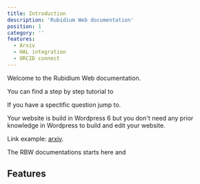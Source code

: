 ```yaml
---
title: Introduction
description: 'Rubidium Web documentation'
position: 1
category: ''
features:
  - Arxiv
  - HAL integration
  - ORCID connect
---
```


Welcome to the Rubidium Web documentation.

You can find a step by step tutorial to 

If you have a spectific question jump to.


<alert type="warning">
Your website is build in Wordpress 6 but you don't need any prior knowledge in Wordpress to build and edit your website.
</alert>



Link example: [arxiv](http://arxiv.org).

<alert type="success">

The RBW documentations starts here and  

</alert>

## Features

<list :items="features"></list>


